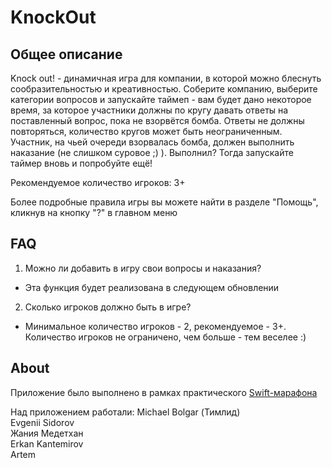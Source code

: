 # KnockOut

## Общее описание
Knock out! - динамичная игра для компании, в которой можно блеснуть сообразительностью и креативностью. Соберите компанию, выберите категории вопросов и запускайте таймеп - вам будет дано некоторое время, за которое участники должны по кругу давать ответы на поставленный вопрос, пока не взорвётся бомба. Ответы не должны повторяться, количество кругов может быть неограниченным. Участник, на чьей очереди взорвалась бомба, должен выполнить наказание (не слишком суровое ;) ). Выполнил? Тогда запускайте таймер вновь и попробуйте ещё!

Рекомендуемое количество игроков: 3+

Более подробные правила игры вы можете найти в разделе "Помощь", кликнув на кнопку "?" в главном меню

## FAQ

1. Можно ли добавить в игру свои вопросы и наказания?
- Эта функция будет реализована в следующем обновлении

2. Сколько игроков должно быть в игре?
- Минимальное количество игроков - 2, рекомендуемое - 3+. Количество игроков не ограничено, чем больше - тем веселее :)

## About
Приложение было выполнено в рамках практического <a href="https://boosty.to/swiftmarathon?from=email" style="text-decoration:underline;">Swift-марафона</a> 


Над приложением работали: 
<a href="https://github.com/michaelbolgar" style="text-decoration:none;">Michael Bolgar</a> (Тимлид)   
<a href="https://github.com/U-ggg" style="text-decoration:none;">Evgenii Sidorov</a>   
<a href="https://github.com/medetkhanzhaniya" style="text-decoration:none;">Жания Медетхан</a>   
<a href="https://github.com/erkanForester" style="text-decoration:none;">Erkan Kantemirov</a>   
<a href="https://github.com/Ressevet" style="text-decoration:none;">Artem</a>
